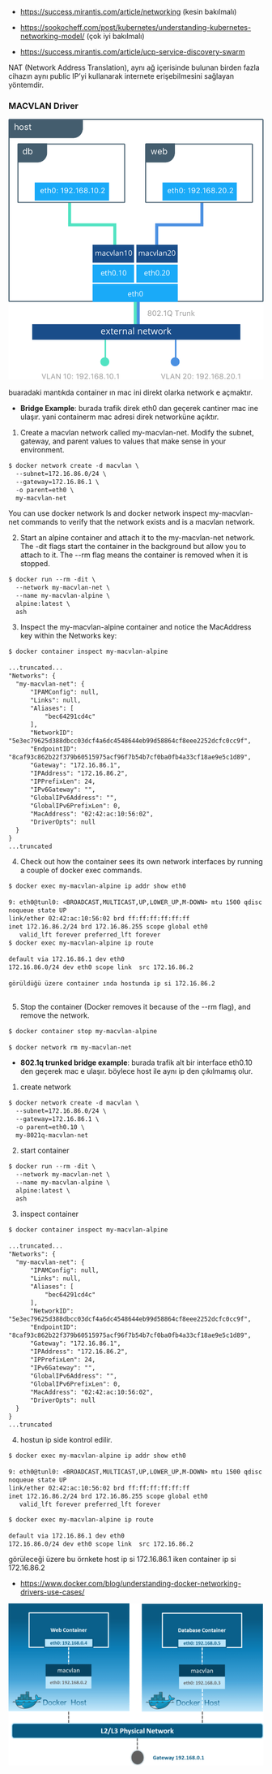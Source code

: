 
- https://success.mirantis.com/article/networking (kesin bakılmalı)

- https://sookocheff.com/post/kubernetes/understanding-kubernetes-networking-model/ (çok iyi bakılmalı)

- https://success.mirantis.com/article/ucp-service-discovery-swarm


 NAT (Network Address Translation), aynı ağ içerisinde bulunan birden fazla cihazın aynı public IP’yi kullanarak internete erişebilmesini sağlayan yöntemdir.

### MACVLAN Driver

![overlay](files/macvlan.png)

buaradaki mantıkda container ın mac ini direkt olarka network e açmaktır. 

- __Bridge Example__: burada trafik direk eth0 dan  geçerek cantiner mac ine ulaşır. yani containerm mac adresi direk networküne açıktır.

1. Create a macvlan network called my-macvlan-net. Modify the subnet, gateway, and parent values to values that make sense in your environment.

```
$ docker network create -d macvlan \
  --subnet=172.16.86.0/24 \
  --gateway=172.16.86.1 \
  -o parent=eth0 \
  my-macvlan-net
  ```
You can use docker network ls and docker network inspect my-macvlan-net commands to verify that the network exists and is a macvlan network.

2. Start an alpine container and attach it to the my-macvlan-net network. The -dit flags start the container in the background but allow you to attach to it. The --rm flag means the container is removed when it is stopped.
```
$ docker run --rm -dit \
  --network my-macvlan-net \
  --name my-macvlan-alpine \
  alpine:latest \
  ash
```
3. Inspect the my-macvlan-alpine container and notice the MacAddress key within the Networks key:


```
$ docker container inspect my-macvlan-alpine

...truncated...
"Networks": {
  "my-macvlan-net": {
      "IPAMConfig": null,
      "Links": null,
      "Aliases": [
          "bec64291cd4c"
      ],
      "NetworkID": "5e3ec79625d388dbcc03dcf4a6dc4548644eb99d58864cf8eee2252dcfc0cc9f",
      "EndpointID": "8caf93c862b22f379b60515975acf96f7b54b7cf0ba0fb4a33cf18ae9e5c1d89",
      "Gateway": "172.16.86.1",
      "IPAddress": "172.16.86.2",
      "IPPrefixLen": 24,
      "IPv6Gateway": "",
      "GlobalIPv6Address": "",
      "GlobalIPv6PrefixLen": 0,
      "MacAddress": "02:42:ac:10:56:02",
      "DriverOpts": null
  }
}
...truncated

```
4. Check out how the container sees its own network interfaces by running a couple of docker exec commands.
```
$ docker exec my-macvlan-alpine ip addr show eth0

9: eth0@tunl0: <BROADCAST,MULTICAST,UP,LOWER_UP,M-DOWN> mtu 1500 qdisc noqueue state UP
link/ether 02:42:ac:10:56:02 brd ff:ff:ff:ff:ff:ff
inet 172.16.86.2/24 brd 172.16.86.255 scope global eth0
   valid_lft forever preferred_lft forever
$ docker exec my-macvlan-alpine ip route

default via 172.16.86.1 dev eth0
172.16.86.0/24 dev eth0 scope link  src 172.16.86.2

görüldüğü üzere container ında hostunda ip si 172.16.86.2


```
5. Stop the container (Docker removes it because of the --rm flag), and remove the network.
```
$ docker container stop my-macvlan-alpine

$ docker network rm my-macvlan-net
```

- __802.1q trunked bridge example__: burada trafik alt bir interface eth0.10 den geçerek mac e ulaşır. böylece host ile aynı ip den çıkılmamış olur.

1. create network

```
$ docker network create -d macvlan \
  --subnet=172.16.86.0/24 \
  --gateway=172.16.86.1 \
  -o parent=eth0.10 \
  my-8021q-macvlan-net
  ```

2. start container 

```
$ docker run --rm -dit \
  --network my-macvlan-net \
  --name my-macvlan-alpine \
  alpine:latest \
  ash

  ```
3. inspect container


```
$ docker container inspect my-macvlan-alpine

...truncated...
"Networks": {
  "my-macvlan-net": {
      "IPAMConfig": null,
      "Links": null,
      "Aliases": [
          "bec64291cd4c"
      ],
      "NetworkID": "5e3ec79625d388dbcc03dcf4a6dc4548644eb99d58864cf8eee2252dcfc0cc9f",
      "EndpointID": "8caf93c862b22f379b60515975acf96f7b54b7cf0ba0fb4a33cf18ae9e5c1d89",
      "Gateway": "172.16.86.1",
      "IPAddress": "172.16.86.2",
      "IPPrefixLen": 24,
      "IPv6Gateway": "",
      "GlobalIPv6Address": "",
      "GlobalIPv6PrefixLen": 0,
      "MacAddress": "02:42:ac:10:56:02",
      "DriverOpts": null
  }
}
...truncated

```

4. hostun ip side kontrol edilir.


```
$ docker exec my-macvlan-alpine ip addr show eth0

9: eth0@tunl0: <BROADCAST,MULTICAST,UP,LOWER_UP,M-DOWN> mtu 1500 qdisc noqueue state UP
link/ether 02:42:ac:10:56:02 brd ff:ff:ff:ff:ff:ff
inet 172.16.86.2/24 brd 172.16.86.255 scope global eth0
   valid_lft forever preferred_lft forever
```

```
$ docker exec my-macvlan-alpine ip route

default via 172.16.86.1 dev eth0
172.16.86.0/24 dev eth0 scope link  src 172.16.86.2

```
görüleceği üzere bu örnkete host ip si 172.16.86.1 iken container ip si 172.16.86.2





- https://www.docker.com/blog/understanding-docker-networking-drivers-use-cases/


![overlay](files/macvlan2.png)


